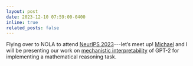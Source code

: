```yaml
---
layout: post
date: 2023-12-10 07:59:00-0400
inline: true
related_posts: false
---
```


Flying over to NOLA to attend [NeurIPS 2023](https://nips.cc/)---let’s meet up! [Michael](https://hannamw.github.io/) and I will be presenting our work on [mechanistic interpretability](https://arxiv.org/abs/2305.00586) of GPT-2 for implementing a mathematical reasoning task.
